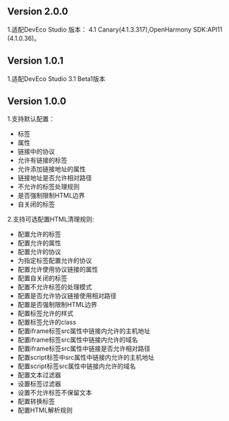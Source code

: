 ## Version 2.0.0
1.适配DevEco Studio 版本： 4.1 Canary(4.1.3.317),OpenHarmony SDK:API11 (4.1.0.36)。

## Version 1.0.1
1.适配DevEco Studio 3.1 Beta1版本

## Version 1.0.0
1.支持默认配置：
- 标签
- 属性
- 链接中的协议
- 允许有链接的标签
- 允许添加链接地址的属性
- 链接地址是否允许相对路径
- 不允许的标签处理规则
- 是否强制限制HTML边界
- 自关闭的标签

2.支持可选配置HTML清理规则:
- 配置允许的标签
- 配置允许的属性
- 配置允许的协议
- 为指定标签配置允许的协议
- 配置允许使用协议链接的属性
- 配置自关闭的标签
- 配置不允许标签的处理模式
- 配置是否允许协议链接使用相对路径
- 配置是否强制限制HTML边界
- 配置标签允许的样式
- 配置标签允许的class
- 配置iframe标签src属性中链接内允许的主机地址
- 配置iframe标签src属性中链接内允许的域名
- 配置iframe标签src属性中链接是否允许相对路径
- 配置script标签中src属性中链接内允许的主机地址
- 配置script标签src属性中链接内允许的域名
- 配置文本过滤器
- 设置标签过滤器
- 设置不允许标签不保留文本
- 配置转换标签
- 配置HTML解析规则